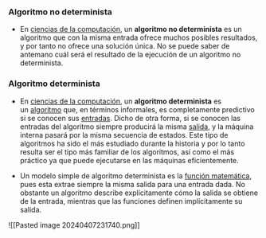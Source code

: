 ### Algoritmo no determinista

- En [ciencias de la computación](https://es.wikipedia.org/wiki/Ciencias_de_la_computaci%C3%B3n "Ciencias de la computación"), un **algoritmo no determinista** es un algoritmo que con la misma entrada ofrece muchos posibles resultados, y por tanto no ofrece una solución única. No se puede saber de antemano cuál será el resultado de la ejecución de un algoritmo no determinista.

### Algoritmo determinista

- En [ciencias de la computación](https://es.wikipedia.org/wiki/Ciencias_de_la_computaci%C3%B3n "Ciencias de la computación"), un **algoritmo determinista** es un [algoritmo](https://es.wikipedia.org/wiki/Algoritmo "Algoritmo") que, en términos informales, es completamente predictivo si se conocen sus [entradas](https://es.wikipedia.org/wiki/Entrada "Entrada"). Dicho de otra forma, si se conocen las entradas del algoritmo siempre producirá la misma [salida](https://es.wikipedia.org/wiki/Salida_(inform%C3%A1tica) "Salida (informática)"), y la máquina interna pasará por la misma secuencia de estados. Este tipo de algoritmos ha sido el más estudiado durante la historia y por lo tanto resulta ser el tipo más familiar de los algoritmos, así como el más práctico ya que puede ejecutarse en las máquinas eficientemente.

- Un modelo simple de algoritmo determinista es la [función matemática](https://es.wikipedia.org/wiki/Funci%C3%B3n_(matem%C3%A1ticas) "Función (matemáticas)"), pues esta extrae siempre la misma salida para una entrada dada. No obstante un algoritmo describe explícitamente cómo la salida se obtiene de la entrada, mientras que las funciones definen implícitamente su salida.

![[Pasted image 20240407231740.png]]

